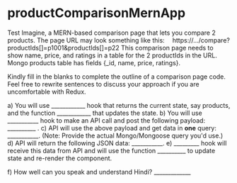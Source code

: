 # productComparisonMernApp

Test
Imagine, a MERN-based comparison page that lets you compare 2 products. The page URL may look something like this:
 https://.../compare?productIds[]=p1001&productIds[]=p22
This comparison page needs to show name, price, and ratings in a table for the 2 productIds in the URL. Mongo products table has fields {_id, name, price, ratings}.

Kindly fill in the blanks to complete the outline of a comparison page code. Feel free to rewrite sentences to discuss your approach if you are uncomfortable with Redux.

a) You will use ____________ hook that returns the current state, say products, and the function ____________ that updates the state.
b) You will use ___________ hook to make an API call and post the following payload: __________ .
c) API will use the above payload and get data in **one** query: ___________. (Note: Provide the actual Mongo/Mongoose query you'd use.)
d) API will return the following JSON data: ___________.
e) _________ hook will receive this data from API and will use the function __________ to update state and re-render the component.

f) How well can you speak and understand Hindi? _____________